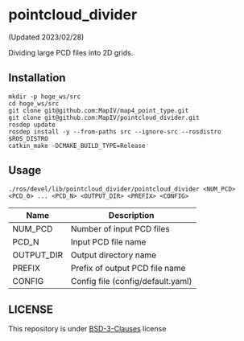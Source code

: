 # pointcloud_divider

(Updated 2023/02/28)

Dividing large PCD files into 2D grids.

## Installation

  ```
  mkdir -p hoge_ws/src
  cd hoge_ws/src
  git clone git@github.com:MapIV/map4_point_type.git
  git clone git@github.com:MapIV/pointcloud_divider.git
  rosdep update
  rosdep install -y --from-paths src --ignore-src --rosdistro $ROS_DISTRO
  catkin_make -DCMAKE_BUILD_TYPE=Release
  ```

  ## Usage

  ```
  ./ros/devel/lib/pointcloud_divider/pointcloud_divider <NUM_PCD> <PCD_0> ... <PCD_N> <OUTPUT_DIR> <PREFIX> <CONFIG>
  ```

  | Name       | Description                       |
  | -------    | -------------------------         |
  | NUM_PCD    | Number of input PCD files         |
  | PCD_N      | Input PCD file name               |
  | OUTPUT_DIR | Output directory name             |
  | PREFIX     | Prefix of output PCD file name    |
  | CONFIG     | Config file (config/default.yaml) |

## LICENSE

This repository is under [BSD-3-Clauses](LICENSE) license

